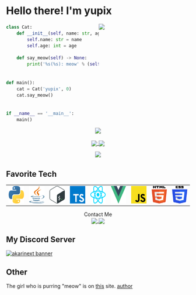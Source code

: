 # Hello there! I'm yupix

<img align="right" width="250px" src="https://s3.akarinext.org/assets/*/yupix/cat.png" />

```python
class Cat:
    def __init__(self, name: str, age: int):
        self.name: str = name
        self.age: int = age

    def say_meow(self) -> None:
        print('%s(%s): meow' % (self.name, self.age))


def main():
    cat = Cat('yupix', 0)
    cat.say_meow()


if __name__ == '__main__':
    main()

```

<p align="center">
  <img src="https://github-profile-trophy.vercel.app/?username=yupix&theme=onedark&no-frame=true&row=1&&margin-w=20&no-bg=true">

  <p align="center">
    <a href="https://github.com/yupix">
      <img
        align="center"
        height="150em"
        src="https://github-readme-stats-git-masterrstaa-rickstaa.vercel.app/api?username=yupix&show_icons=true&include_all_commits=true&count_private=true&theme=tokyonight"
      />
    </a>
    <a href="https://github.com/yupix">
      <img
        align="center"
        height="150em"
        src="https://github-readme-stats-git-masterrstaa-rickstaa.vercel.app/api/top-langs/?username=yupix&show_icons=true&include_all_commits=true&count_private=true&layout=compact&theme=tokyonight"
      />
    </a>
  </p>
</p>
<p align="center">
    <img src="https://github-readme-activity-graph.vercel.app/graph?username=yupix&theme=react-dark"/>
</p>


## Favorite Tech

<table>
  <tr>
    <td align="center" width="96">
      <img src="./assets/languages/python.svg" width="48" height="48" alt="python" />
    </td>
    <td align="center" width="96">
      <img src="./assets/languages/java.svg" width="48" height="48" alt="java" />
    </td>
    <td align="center" width="96">
      <img src="./assets/languages/bash-icon.svg" width="48" height="48" alt="bash" />
    </td>
    <td align="center" width="96">
      <img src="./assets/languages/typescript-icon.svg" width="48" height="48" alt="typescript" />
    </td>
    <td align="center" width="96">
      <img src="./assets/languages/react.svg" width="48" height="48" alt="react" />
    </td>
    <td align="center" width="96">
      <img src="./assets/languages/vue.svg" width="48" height="48" alt="vue" />
    </td>
    <td align="center" width="96">
      <img src="./assets/languages/javascript.svg" width="48" height="48" alt="javascript" />
    </td>
    <td align="center" width="96">
      <img src="./assets/languages/html-5.svg" width="48" height="48" alt="html-5" />
    </td>
    <td align="center" width="96">
      <img src="./assets/languages/css-3.svg" width="48" height="48" alt="css-3" />
    </td>
  </tr>
</table>



<p align="center">
Contact Me
<br />
  <a href="https://discord.gg/CcT997U">
    <img align="center" src="https://img.shields.io/badge/Discord-1C1C1C?style=for-the-badge&logo=discord&logoColor=9575cd">
  </a>
  <a href="https://nr.akarinext.org/@yupix">
    <img align="center" src="https://img.shields.io/badge/misskey-1C1C1C?style=for-the-badge">
  </a>
</p>

## My Discord Server

<a href="https://discord.gg/CcT997U">
<img src="https://discordapp.com/api/guilds/530299114387406860/widget.png?style=banner4" alt="akarinext banner"/>
</a>

## Other

The girl who is purring "meow" is on [this](https://www.pixiv.net/artworks/97114638) site. [author](https://twitter.com/40hara)
